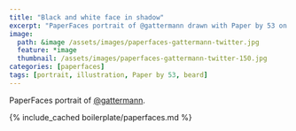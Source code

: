```yaml
---
title: "Black and white face in shadow"
excerpt: "PaperFaces portrait of @gattermann drawn with Paper by 53 on an iPad."
image: 
  path: &image /assets/images/paperfaces-gattermann-twitter.jpg 
  feature: *image
  thumbnail: /assets/images/paperfaces-gattermann-twitter-150.jpg
categories: [paperfaces]
tags: [portrait, illustration, Paper by 53, beard]
---
```


PaperFaces portrait of [@gattermann](https://twitter.com/gattermann).

{% include_cached boilerplate/paperfaces.md %}
